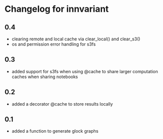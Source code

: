 # Changelog for innvariant

## 0.4
- clearing remote and local cache via clear_local() and clear_s3()
- os and permission error handling for s3fs

## 0.3
- added support for s3fs when using @cache to share larger computation caches when sharing notebooks

## 0.2
- added a decorator @cache to store results locally

## 0.1
- added a function to generate glock graphs
